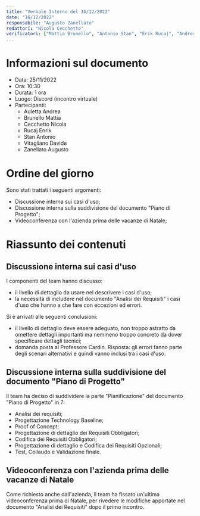 ```yaml
---
title: "Verbale Interno del 16/12/2022"
date: "16/12/2022"
responsabile: "Augusto Zanellato"
redattori: "Nicola Cecchetto"
verificatori: ["Mattia Brunello", "Antonio Stan", "Erik Rucaj", "Andrea Auletta", "Davide Vitagliano"]
...
```


# Informazioni sul documento

* Data: 25/11/2022
* Ora: 10:30
* Durata: 1 ora
* Luogo: Discord (incontro virtuale)
* Partecipanti:
  * Auletta Andrea
  * Brunello Mattia
  * Cecchetto Nicola
  * Rucaj Enrik
  * Stan Antonio
  * Vitagliano Davide
  * Zanellato Augusto

# Ordine del giorno

Sono stati trattati i seguenti argomenti:

* Discussione interna sui casi d'uso;
* Discussione interna sulla suddivisione del documento "Piano di Progetto";
* Videoconferenza con l'azienda prima delle vacanze di Natale;

# Riassunto dei contenuti

## Discussione interna sui casi d'uso

I componenti del team hanno discusso:

* il livello di dettaglio da usare nel descrivere i casi d'uso;
* la necessità di includere nel documento "Analisi dei Requisiti" i casi d'uso che hanno a che fare con eccezioni ed errori.

Si è arrivati alle seguenti conclusioni:

* il livello di dettaglio deve essere adeguato, non troppo astratto da omettere dettagli importanti ma nemmeno troppo concreto da dover specificare dettagli tecnici;
* domanda posta al Professore Cardin. Risposta: gli errori fanno parte degli scenari alternativi e quindi vanno inclusi tra i casi d'uso.

## Discussione interna sulla suddivisione del documento "Piano di Progetto"

Il team ha deciso di suddividere la parte "Pianificazione" del documento "Piano di Progetto" in 7:

* Analisi dei requisiti;
* Progettazione Technology Baseline;
* Proof of Concept;
* Progettazione di dettaglio dei Requisiti Obbligatori;
* Codifica dei Requisiti Obbligatori;
* Progettazione di dettaglio e Codifica dei Requisiti Opzionali;
* Test, Collaudo e Validazione finale.

## Videoconferenza con l'azienda prima delle vacanze di Natale

Come richiesto anche dall'azienda, il team ha fissato un'ultima videoconferenza prima di Natale, per rivedere le modifiche apportate nel documento "Analisi dei Requisiti" dopo il primo incontro.